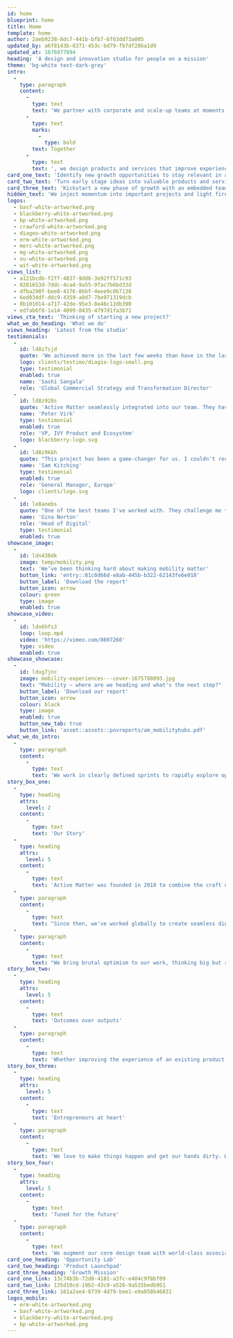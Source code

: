```yaml
---
id: home
blueprint: home
title: Home
template: home
author: 2aeb9238-8dc7-441b-bfb7-6f63dd73a005
updated_by: a6f8143b-8371-453c-bd79-fb7df286a1d9
updated_at: 1676977894
heading: 'A design and innovation studio for people on a mission'
theme: 'bg-white text-dark-grey'
intro:
  -
    type: paragraph
    content:
      -
        type: text
        text: 'We partner with corporate and scale-up teams at moments of reinvention and growth. '
      -
        type: text
        marks:
          -
            type: bold
        text: Together
      -
        type: text
        text: ', we design products and services that improve experiences, open new markets, and redefine categories.'
card_one_text: 'Identify new growth opportunities to stay relevant in a rapidly changing market'
card_two_text: 'Turn early stage ideas into valuable products and services that customers love'
card_three_text: 'Kickstart a new phase of growth with an embedded team focused on delivering your goals'
hidden_text: 'We inject momentum into important projects and light fires in the bellies of the people and teams we work with.'
logos:
  - basf-white-artworked.png
  - blackberry-white-artworked.png
  - bp-white-artworked.png
  - crawford-white-artworked.png
  - diageo-white-artworked.png
  - erm-white-artworked.png
  - merc-white-artworked.png
  - mg-white-artworked.png
  - ou-white-artworked.png
  - wit-white-artworked.png
views_list:
  - a121bcdb-f2ff-4837-9dd6-3e92ff571c93
  - 0281653d-7ddc-4ca4-9a55-9fac7b6bd33d
  - dfba298f-bee8-4176-86bf-4eee9c0b7130
  - 6ed034df-ddc9-4359-a8d7-7be971319dcb
  - 8b101014-a717-42de-95e3-8e46c12db390
  - edfab6f8-1a14-4099-8435-4797d1fa3b71
views_cta_text: 'Thinking of starting a new project?'
what_we_do_heading: 'What we do'
views_heading: 'Latest from the studio'
testimonials:
  -
    id: ld8z7sjd
    quote: 'We achieved more in the last few weeks than have in the last 6-months'
    logo: clients/testimo/diagio-logo-small.png
    type: testimonial
    enabled: true
    name: 'Sashi Sangala'
    role: 'Global Commercial Strategy and Transformation Director'
  -
    id: ld8z928s
    quote: 'Active Matter seamlessly integrated into our team. They have been instrumental in helping us to accelerate our plans.'
    name: 'Peter Virk'
    type: testimonial
    enabled: true
    role: 'VP, IVY Product and Ecosystem'
    logo: blackberry-logo.svg
  -
    id: ld8z9kbh
    quote: "This project has been a game-changer for us. I couldn't recommend Active Matter highly enough"
    name: 'Sam Kitching'
    type: testimonial
    enabled: true
    role: 'General Manager, Europe'
    logo: clients/logo.svg
  -
    id: le8anebs
    quote: "One of the best teams I've worked with. They challenge me to think bigger and, frankly, they get sh*t done"
    name: 'Gina Norton'
    role: 'Head of Digital'
    type: testimonial
    enabled: true
showcase_image:
  -
    id: ldn438dk
    image: temp/mobility.png
    text: 'We’ve been thinking hard about making mobility matter'
    button_link: 'entry::81c0d66d-e8ab-445b-b322-62143fe6e018'
    button_label: 'Download the report'
    button_icon: arrow
    colour: green
    type: image
    enabled: true
showcase_video:
  -
    id: ldn6hfs3
    loop: loop.mp4
    video: 'https://vimeo.com/8697260'
    type: video
    enabled: true
showcase_showcase:
  -
    id: ldug7jnc
    image: mobility-experiences---cover-1675788093.jpg
    text: "Mobility – where are we heading and what's the next step?"
    button_label: 'Download our report'
    button_icon: arrow
    colour: black
    type: image
    enabled: true
    button_new_tab: true
    button_link: 'asset::assets::povreports/am_mobilityhubs.pdf'
what_we_do_intro:
  -
    type: paragraph
    content:
      -
        type: text
        text: 'We work in clearly defined sprints to rapidly explore opportunities, create new concepts and grow existing offerings. Our services have been developed to support leaders in three core areas.'
story_box_one:
  -
    type: heading
    attrs:
      level: 2
    content:
      -
        type: text
        text: 'Our Story'
  -
    type: heading
    attrs:
      level: 5
    content:
      -
        type: text
        text: 'Active Matter was founded in 2018 to combine the craft of a design studio with the commerciality of a management consultancy to tackle increasingly complex business challenges.'
  -
    type: paragraph
    content:
      -
        type: text
        text: "Since then, we've worked globally to create seamless digital experiences, develop world-class products, and launch new ventures for companies ranging from Fortune 100 corporations to freshly minted startups."
  -
    type: paragraph
    content:
      -
        type: text
        text: "We bring brutal optimism to our work, thinking big but remaining tethered to reality and moving at pace to create what's next."
story_box_two:
  -
    type: heading
    attrs:
      level: 5
    content:
      -
        type: text
        text: 'Outcomes over outputs'
  -
    type: paragraph
    content:
      -
        type: text
        text: 'Whether improving the experience of an existing product or launching a brand new venture, we set commercial targets for our work and measure our design outputs against them.'
story_box_three:
  -
    type: heading
    attrs:
      level: 5
    content:
      -
        type: text
        text: 'Entrepreneurs at heart'
  -
    type: paragraph
    content:
      -
        type: text
        text: 'We love to make things happen and get our hands dirty. We treat our client’s businesses like our own and often co-invest in projects for a shared upside in the future. We are also professionals who know how to go from ideas to results.'
story_box_four:
  -
    type: heading
    attrs:
      level: 5
    content:
      -
        type: text
        text: 'Tuned for the future'
  -
    type: paragraph
    content:
      -
        type: text
        text: 'We augment our core design team with world-class associates and specialist partners, which means that no matter what the channel, our clients always get the A-team so they can go further, faster.'
card_one_heading: 'Opportunity Lab'
card_two_heading: 'Product Launchpad'
card_three_heading: 'Growth Mission'
card_one_link: 13c74b3b-72d0-4181-a3fc-e404c9f8bf09
card_two_link: 135d10cd-19b2-43c9-a526-9a515bedb951
card_three_link: 161a2ae4-8739-4d79-bee1-e9a858b46831
logos_mobile:
  - erm-white-artworked.png
  - basf-white-artworked.png
  - blackberry-white-artworked.png
  - bp-white-artworked.png
---
```

